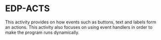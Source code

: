 # EDP-ACTS
This activity provides on how events such as buttons, text and labels form an actions. This activity also focuses on using event handlers in order to  make the program runs dynamically.

